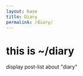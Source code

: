 ```yaml
---
layout: base
title: Diary
permalink: /diary/
---
```


# this is ~/diary

display post-list about "diary"
